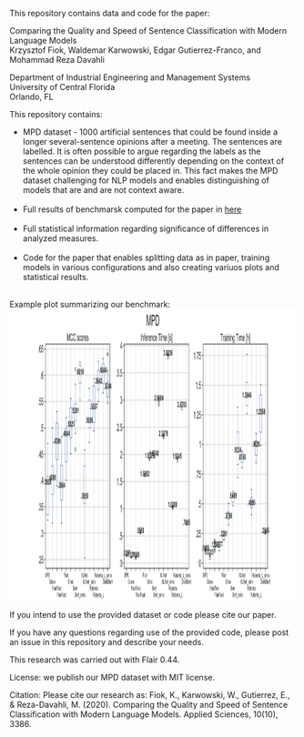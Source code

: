 This repository contains data and code for the paper:</br>

Comparing the Quality and Speed of Sentence Classification with Modern Language Models </br>
Krzysztof Fiok, Waldemar Karwowski, Edgar Gutierrez-Franco, and Mohammad Reza Davahli </br>

Department of Industrial Engineering and Management Systems</br>
University of Central Florida</br>
Orlando, FL</br>

This repository contains:</br>
- MPD dataset - 1000 artificial sentences that could be found inside a longer several-sentence opinions after a meeting. The sentences are labelled. It is often possible to argue regarding the labels as the sentences can be understood differently depending on the context of the whole opinion they could be placed in. This fact makes the MPD dataset challenging for NLP models and enables distinguishing of models that are and are not context aware.
</br></br>
- Full results of benchmarsk computed for the paper in <a href="https://github.com/krzysztoffiok/MPD-dataset/tree/master/full%20article%20results">here</a>
</br></br>
- Full statistical information regarding significance of differences in analyzed measures.
</br></br>
- Code for the paper that enables splitting data as in paper, training models in various configurations and also creating variuos plots and statistical results.
</br></br>

Example plot summarizing our benchmark:
<img src="https://github.com/krzysztoffiok/MPD-dataset/blob/master/full%20article%20results/images/MPD_3.png" width=1920 height=512>

If you intend to use the provided dataset or code please cite our paper.

If you have any questions regarding use of the provided code, please post an issue in this repository and describe your needs.

This research was carried out with Flair 0.44.

License: we publish our MPD dataset with MIT license.

Citation:
Please cite our research as: Fiok, K., Karwowski, W., Gutierrez, E., & Reza-Davahli, M. (2020). Comparing the Quality and Speed of Sentence Classification with Modern Language Models. Applied Sciences, 10(10), 3386.
